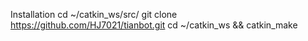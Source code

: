 Installation
cd ~/catkin_ws/src/
git clone https://github.com/HJ7021/tianbot.git
cd ~/catkin_ws && catkin_make
